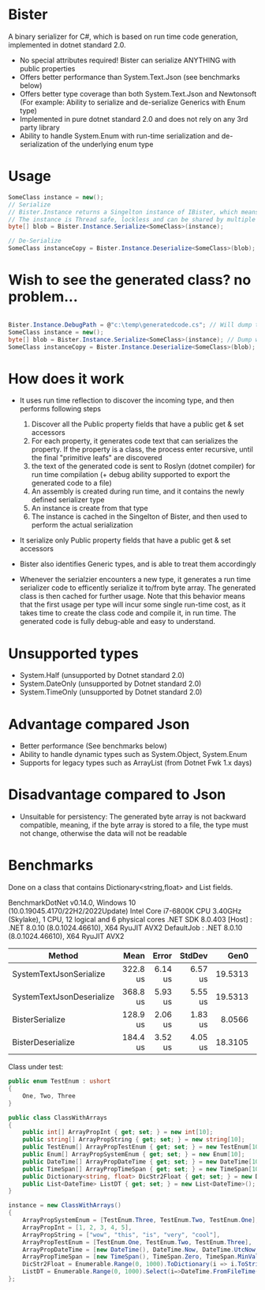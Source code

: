 # Bister

A binary serializer for C#, which is based on run time code generation, implemented in dotnet standard 2.0.

* No special attributes required! Bister can serialize ANYTHING with public properties
* Offers better performance than System.Text.Json (see benchmarks below)
* Offers better type coverage than both System.Text.Json and Newtonsoft (For example: Ability to serialize and de-serialize Generics with Enum type)
* Implemented in pure dotnet standard 2.0 and does not rely on any 3rd party library
* Ability to handle System.Enum with run-time serialization and de-serialization of the underlying enum type

# Usage
```cs
SomeClass instance = new();
// Serialize
// Bister.Instance returns a Singelton instance of IBister, which means that Bister can easily fit with any dependency injection framework
// The instance is Thread safe, lockless and can be shared by multiple threads, as the generated class is state-less.
byte[] blob = Bister.Instance.Serialize<SomeClass>(instance);

// De-Serialize
SomeClass instanceCopy = Bister.Instance.Deserialize<SomeClass>(blob);
```
# Wish to see the generated class? no problem...
```cs

Bister.Instance.DebugPath = @"c:\temp\generatedcode.cs"; // Will dump the generated code into this file
SomeClass instance = new();
byte[] blob = Bister.Instance.Serialize<SomeClass>(instance); // Dump will happen here
SomeClass instanceCopy = Bister.Instance.Deserialize<SomeClass>(blob); // No dump here, as class was already generated in previous call to Serialize<SomeClass>
```

# How does it work
* It uses run time reflection to discover the incoming type, and then performs following steps
  1. Discover all the Public property fields that have a public get & set accessors
  2. For each property, it generates code text that can serializes the property. If the property is a class, the process enter recursive, until the final "primitive leafs" are discovered
  3. the text of the generated code is sent to Roslyn (dotnet compiler) for run time compilation (+ debug ability supported to export the generated code to a file)
  4. An assembly is created during run time, and it contains the newly defined serializer type
  5. An instance is create from that type
  6. The instance is cached in the Singelton of Bister, and then used to perform the actual serialization
     
* It serialize only Public property fields that have a public get & set accessors
* Bister also identifies Generic types, and is able to treat them accordingly
* Whenever the serialzier encounters a new type, it generates a run time serializer code to efficently serialize it to/from byte array. The generated class is then cached for further usage. Note that this behavior means that the first usage per type will incur some single run-time cost, as it takes time to create the class code and compile it, in run time.
The generated code is fully debug-able and easy to understand.

# Unsupported types
* System.Half (unsupported by Dotnet standard 2.0)
* System.DateOnly (unsupported by Dotnet standard 2.0)
* System.TimeOnly (unsupported by Dotnet standard 2.0)
 
# Advantage compared Json
* Better performance (See benchmarks below)
* Ability to handle dynamic types such as System.Object, System.Enum
* Supports for legacy types such as ArrayList (from Dotnet Fwk 1.x days)

# Disadvantage compared to Json

* Unsuitable for persistency: The generated byte array is not backward compatible, meaning, if the byte array is stored to a file, the type must not change, otherwise the data will not be readable

  
# Benchmarks
Done on a class that contains Dictionary<string,float> and List<string> fields.

BenchmarkDotNet v0.14.0, Windows 10 (10.0.19045.4170/22H2/2022Update)
Intel Core i7-6800K CPU 3.40GHz (Skylake), 1 CPU, 12 logical and 6 physical cores
.NET SDK 8.0.403
  [Host]     : .NET 8.0.10 (8.0.1024.46610), X64 RyuJIT AVX2
  DefaultJob : .NET 8.0.10 (8.0.1024.46610), X64 RyuJIT AVX2


| Method                    | Mean     | Error   | StdDev  | Gen0    | Gen1    | Gen2    | Allocated |
|-------------------------- |---------:|--------:|--------:|--------:|--------:|--------:|----------:|
| SystemTextJsonSerialize   | 322.8 us | 6.14 us | 6.57 us | 19.5313 | 19.5313 | 19.5313 |  92.88 KB |
| SystemTextJsonDeserialize | 368.8 us | 5.93 us | 5.55 us | 19.5313 |  3.9063 |       - | 151.36 KB |
| BisterSerialize           | 128.9 us | 2.06 us | 1.83 us |  8.0566 |  0.4883 |       - |  62.68 KB |
| BisterDeserialize         | 184.4 us | 3.52 us | 4.05 us | 18.3105 |  4.3945 |       - | 141.96 KB |

Class under test:
```cs
public enum TestEnum : ushort
{
    One, Two, Three
}

public class ClassWithArrays
{
    public int[] ArrayPropInt { get; set; } = new int[10];
    public string[] ArrayPropString { get; set; } = new string[10];
    public TestEnum[] ArrayPropTestEnum { get; set; } = new TestEnum[10];
    public Enum[] ArrayPropSystemEnum { get; set; } = new Enum[10];
    public DateTime[] ArrayPropDateTime { get; set; } = new DateTime[10];
    public TimeSpan[] ArrayPropTimeSpan { get; set; } = new TimeSpan[10];
    public Dictionary<string, float> DicStr2Float { get; set; } = new Dictionary<string, float>();
    public List<DateTime> ListDT { get; set; } = new List<DateTime>();
}

instance = new ClassWithArrays()
{
    ArrayPropSystemEnum = [TestEnum.Three, TestEnum.Two, TestEnum.One],
    ArrayPropInt = [1, 2, 3, 4, 5],
    ArrayPropString = ["wow", "this", "is", "very", "cool"],
    ArrayPropTestEnum = [TestEnum.One, TestEnum.Two, TestEnum.Three],
    ArrayPropDateTime = [new DateTime(), DateTime.Now, DateTime.UtcNow, DateTime.MinValue, DateTime.MaxValue, DateTime.FromOADate(0), DateTime.FromFileTime(0), DateTime.FromBinary(0), DateTime.FromBinary(123)],
    ArrayPropTimeSpan = [new TimeSpan(), TimeSpan.Zero, TimeSpan.MinValue, TimeSpan.MaxValue, DateTime.Now.TimeOfDay],
    DicStr2Float = Enumerable.Range(0, 1000).ToDictionary(i => i.ToString(), i => (float)i),
    ListDT = Enumerable.Range(0, 1000).Select(i=>DateTime.FromFileTime(i)).ToList()
};
```
